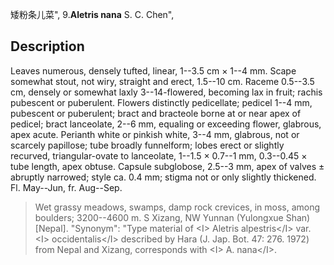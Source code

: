 矮粉条儿菜",
9.**Aletris nana** S. C. Chen",

## Description
Leaves numerous, densely tufted, linear, 1--3.5 cm × 1--4 mm. Scape somewhat stout, not wiry, straight and erect, 1.5--10 cm. Raceme 0.5--3.5 cm, densely or somewhat laxly 3--14-flowered, becoming lax in fruit; rachis pubescent or puberulent. Flowers distinctly pedicellate; pedicel 1--4 mm, pubescent or puberulent; bract and bracteole borne at or near apex of pedicel; bract lanceolate, 2--6 mm, equaling or exceeding flower, glabrous, apex acute. Perianth white or pinkish white, 3--4 mm, glabrous, not or scarcely papillose; tube broadly funnelform; lobes erect or slightly recurved, triangular-ovate to lanceolate, 1--1.5 × 0.7--1 mm, 0.3--0.45 × tube length, apex obtuse. Capsule subglobose, 2.5--3 mm, apex of valves ± abruptly narrowed; style ca. 0.4 mm; stigma not or only slightly thickened. Fl. May--Jun, fr. Aug--Sep.

> Wet grassy meadows, swamps, damp rock crevices, in moss, among boulders; 3200--4600 m. S Xizang, NW Yunnan (Yulongxue Shan) [Nepal].
  "Synonym": "Type material of &lt;I&gt; Aletris alpestris&lt;/I&gt; var. &lt;I&gt; occidentalis&lt;/I&gt; described by Hara (J. Jap. Bot. 47: 276. 1972) from Nepal and Xizang, corresponds with &lt;I&gt; A. nana&lt;/I&gt;.

